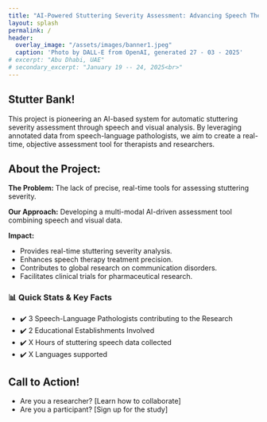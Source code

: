 ```yaml
---
title: "AI-Powered Stuttering Severity Assessment: Advancing Speech Therapy with Technology"
layout: splash
permalink: /
header:
  overlay_image: "/assets/images/banner1.jpeg"
  caption: 'Photo by DALL-E from OpenAI, generated 27 - 03 - 2025'
# excerpt: "Abu Dhabi, UAE"
# secondary_excerpt: "January 19 -- 24, 2025<br>"
---
```



## Stutter Bank!

This project is pioneering an AI-based system for automatic stuttering severity assessment through speech and visual analysis. By leveraging annotated data from speech-language pathologists, we aim to create a real-time, objective assessment tool for therapists and researchers.

<!-- ••Want to stay updated? [Subscribe for updates]•• -->

## About the Project:
**The Problem:** The lack of precise, real-time tools for assessing stuttering severity.


**Our Approach:** Developing a multi-modal AI-driven assessment tool combining speech and visual data.

**Impact:** 

- Provides real-time stuttering severity analysis.
- Enhances speech therapy treatment precision.
- Contributes to global research on communication disorders.
- Facilitates clinical trials for pharmaceutical research.


### 📊 Quick Stats & Key Facts

- ✔️ 3 Speech-Language Pathologists contributing to the Research
- ✔️ 2 Educational Establishments Involved
- ✔️ X Hours of stuttering speech data collected
- ✔️ X Languages supported



## Call to Action!
- Are you a researcher? [Learn how to collaborate]
- Are you a participant? [Sign up for the study] 
